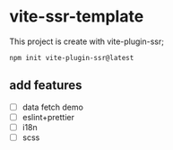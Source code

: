 # vite-ssr-template

This project is create with vite-plugin-ssr;
```
npm init vite-plugin-ssr@latest
```

## add features
- [ ] data fetch demo
- [ ] eslint+prettier
- [ ] i18n
- [ ] scss